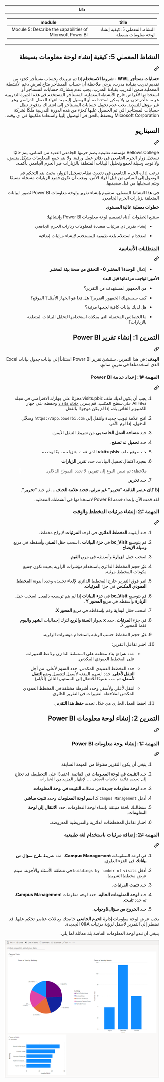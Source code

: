 <article class="markdown-body entry-content container-lg" itemprop="text"><div dir="rtl"><markdown-accessiblity-table data-catalyst=""><table>
  <thead>
  <tr>
  <th>lab</th>
  </tr>
  </thead>
  <tbody>
  <tr>
  <td><div dir="rtl"><table>
  <thead>
  <tr>
  <th>title</th>
  <th>module</th>
  </tr>
  </thead>
  <tbody>
  <tr>
  <td><div dir="rtl">النشاط المعملي 5: كيفية إنشاء لوحة معلومات بسيطة</div></td>
  <td><div dir="rtl">Module 5: Describe the capabilities of Microsoft Power BI</div></td>
  </tr>
  </tbody>
</table>
</div></td>
  </tr>
  </tbody>
</table></markdown-accessiblity-table>

<div class="markdown-heading" dir="rtl"><h2 tabindex="-1" class="heading-element" dir="rtl">النشاط المعملي 5: كيفية إنشاء لوحة معلومات بسيطة</h2><a id="user-content-النشاط-المعملي-5-كيفية-إنشاء-لوحة-معلومات-بسيطة" class="anchor" aria-label="Permalink: النشاط المعملي 5: كيفية إنشاء لوحة معلومات بسيطة" href="#النشاط-المعملي-5-كيفية-إنشاء-لوحة-معلومات-بسيطة"><svg class="octicon octicon-link" viewBox="0 0 16 16" version="1.1" width="16" height="16" aria-hidden="true"><path d="m7.775 3.275 1.25-1.25a3.5 3.5 0 1 1 4.95 4.95l-2.5 2.5a3.5 3.5 0 0 1-4.95 0 .751.751 0 0 1 .018-1.042.751.751 0 0 1 1.042-.018 1.998 1.998 0 0 0 2.83 0l2.5-2.5a2.002 2.002 0 0 0-2.83-2.83l-1.25 1.25a.751.751 0 0 1-1.042-.018.751.751 0 0 1-.018-1.042Zm-4.69 9.64a1.998 1.998 0 0 0 2.83 0l1.25-1.25a.751.751 0 0 1 1.042.018.751.751 0 0 1 .018 1.042l-1.25 1.25a3.5 3.5 0 1 1-4.95-4.95l2.5-2.5a3.5 3.5 0 0 1 4.95 0 .751.751 0 0 1-.018 1.042.751.751 0 0 1-1.042.018 1.998 1.998 0 0 0-2.83 0l-2.5 2.5a1.998 1.998 0 0 0 0 2.83Z"></path></svg></a></div>
<p dir="rtl"><strong>حسابات مستأجر WWL - شروط الاستخدام</strong> إذا تم تزويدك بحساب مستأجر كجزء من تقديم تدريب بقيادة مدرب، يرجى ملاحظة أن حساب المستأجر متاح لغرض دعم الأنشطة المعملية ضمن التدريب بقيادة المدرب. يجب عدم مشاركة حسابات المستأجر أو استخدامها لأغراض خارج الأنشطة المعملية. المستأجر المستخدم في هذه الدورة التدريبية هو مستأجر تجريبي ولا يمكن استخدامه أو الوصول إليه بعد انتهاء الفصل الدراسي وهو غير مؤهل للتمديد. يجب عدم تحويل حسابات المستأجر إلى اشتراك مدفوع. تظل حسابات المستأجر التي تم الحصول عليها كجزء من هذه الدورة التدريبية ملكًا لشركة Microsoft Corporation ونحتفظ بالحق في الوصول إليها واستعادة ملكيتها في أي وقت.</p>
<div class="markdown-heading" dir="rtl"><h2 tabindex="-1" class="heading-element" dir="rtl">السيناريو</h2><a id="user-content-السيناريو" class="anchor" aria-label="Permalink: السيناريو" href="#السيناريو"><svg class="octicon octicon-link" viewBox="0 0 16 16" version="1.1" width="16" height="16" aria-hidden="true"><path d="m7.775 3.275 1.25-1.25a3.5 3.5 0 1 1 4.95 4.95l-2.5 2.5a3.5 3.5 0 0 1-4.95 0 .751.751 0 0 1 .018-1.042.751.751 0 0 1 1.042-.018 1.998 1.998 0 0 0 2.83 0l2.5-2.5a2.002 2.002 0 0 0-2.83-2.83l-1.25 1.25a.751.751 0 0 1-1.042-.018.751.751 0 0 1-.018-1.042Zm-4.69 9.64a1.998 1.998 0 0 0 2.83 0l1.25-1.25a.751.751 0 0 1 1.042.018.751.751 0 0 1 .018 1.042l-1.25 1.25a3.5 3.5 0 1 1-4.95-4.95l2.5-2.5a3.5 3.5 0 0 1 4.95 0 .751.751 0 0 1-.018 1.042.751.751 0 0 1-1.042.018 1.998 1.998 0 0 0-2.83 0l-2.5 2.5a1.998 1.998 0 0 0 0 2.83Z"></path></svg></a></div>
<p dir="rtl">Bellows College مؤسسة تعليمية يضم حرمها الجامعي العديد من المباني. يتم حاليًا تسجيل زوار الحرم الجامعي في دفاتر عمل ورقية. ولا يتم جمع المعلومات بشكل متسق، ولا توجد وسيلة لجمع وتحليل البيانات المتعلقة بالزيارات عبر الحرم الجامعي بأكمله.</p>
<p dir="rtl">ترغب إدارة الحرم الجامعي في تحديث نظام تسجيل الزوار، بحيث يتم التحكم في الوصول إلى المباني من قبل أفراد الأمن، ويجب أن تكون جميع الزيارات مسجلة مسبقًا ويتم تسجيلها من قبل مضيفيها.</p>
<p dir="rtl">في هذا النشاط المعملي، ستقوم بإنشاء تقرير ولوحة معلومات Power BI تُصور البيانات المتعلقة بزيارات الحرم الجامعي.</p>
<p dir="rtl"><strong>خطوات معملية عالية المستوى</strong></p>
<p dir="rtl">سنتبع الخطوات أدناه لتصميم لوحة معلومات Power BI وإنشائها:</p>
<ul dir="rtl">
<li>
<p dir="rtl">إنشاء تقرير ذي مرئيات متعددة لمعلومات زيارات الحرم الجامعي</p>
</li>
<li>
<p dir="rtl">استخدام استعلام بلغة طبيعية للمستخدم لإنشاء مرئيات إضافية</p>
</li>
</ul>
<div class="markdown-heading" dir="rtl"><h3 tabindex="-1" class="heading-element" dir="rtl">المتطلبات الأساسية</h3><a id="user-content-المتطلبات-الأساسية" class="anchor" aria-label="Permalink: المتطلبات الأساسية" href="#المتطلبات-الأساسية"><svg class="octicon octicon-link" viewBox="0 0 16 16" version="1.1" width="16" height="16" aria-hidden="true"><path d="m7.775 3.275 1.25-1.25a3.5 3.5 0 1 1 4.95 4.95l-2.5 2.5a3.5 3.5 0 0 1-4.95 0 .751.751 0 0 1 .018-1.042.751.751 0 0 1 1.042-.018 1.998 1.998 0 0 0 2.83 0l2.5-2.5a2.002 2.002 0 0 0-2.83-2.83l-1.25 1.25a.751.751 0 0 1-1.042-.018.751.751 0 0 1-.018-1.042Zm-4.69 9.64a1.998 1.998 0 0 0 2.83 0l1.25-1.25a.751.751 0 0 1 1.042.018.751.751 0 0 1 .018 1.042l-1.25 1.25a3.5 3.5 0 1 1-4.95-4.95l2.5-2.5a3.5 3.5 0 0 1 4.95 0 .751.751 0 0 1-.018 1.042.751.751 0 0 1-1.042.018 1.998 1.998 0 0 0-2.83 0l-2.5 2.5a1.998 1.998 0 0 0 0 2.83Z"></path></svg></a></div>
<ul dir="rtl">
<li>إكمال <strong>الوحدة 1 المختبر 0 - التحقق من صحة بيئة المختبر</strong></li>
</ul>
<p dir="rtl"><strong>الأمور الواجب مراعاتها قبل البدء</strong></p>
<ul dir="rtl">
<li>
<p dir="rtl">من الجمهور المستهدف من التقرير؟</p>
</li>
<li>
<p dir="rtl">كيف سيستهلك الجمهور التقرير؟ هل هذا هو الجهاز الأمثل؟ الموقع؟</p>
</li>
<li>
<p dir="rtl">هل لديك بيانات كافية لجعلها مرئية؟</p>
</li>
<li>
<p dir="rtl">ما الخصائص المحتملة التي يمكنك استخدامها لتحليل البيانات المتعلقة بالزيارات؟</p>
</li>
</ul>
<div class="markdown-heading" dir="rtl"><h2 tabindex="-1" class="heading-element" dir="rtl">التمرين 1: إنشاء تقرير Power BI</h2><a id="user-content-التمرين-1-إنشاء-تقرير-power-bi" class="anchor" aria-label="Permalink: التمرين 1: إنشاء تقرير Power BI" href="#التمرين-1-إنشاء-تقرير-power-bi"><svg class="octicon octicon-link" viewBox="0 0 16 16" version="1.1" width="16" height="16" aria-hidden="true"><path d="m7.775 3.275 1.25-1.25a3.5 3.5 0 1 1 4.95 4.95l-2.5 2.5a3.5 3.5 0 0 1-4.95 0 .751.751 0 0 1 .018-1.042.751.751 0 0 1 1.042-.018 1.998 1.998 0 0 0 2.83 0l2.5-2.5a2.002 2.002 0 0 0-2.83-2.83l-1.25 1.25a.751.751 0 0 1-1.042-.018.751.751 0 0 1-.018-1.042Zm-4.69 9.64a1.998 1.998 0 0 0 2.83 0l1.25-1.25a.751.751 0 0 1 1.042.018.751.751 0 0 1 .018 1.042l-1.25 1.25a3.5 3.5 0 1 1-4.95-4.95l2.5-2.5a3.5 3.5 0 0 1 4.95 0 .751.751 0 0 1-.018 1.042.751.751 0 0 1-1.042.018 1.998 1.998 0 0 0-2.83 0l-2.5 2.5a1.998 1.998 0 0 0 0 2.83Z"></path></svg></a></div>
<p dir="rtl"><strong>الهدف:</strong> في هذا التمرين، ستنشئ تقرير Power BI استناداً إلى بيانات جدول بيانات Excel الذي استخدمناها في تمرينٍ سابقٍ.</p>
<div class="markdown-heading" dir="rtl"><h3 tabindex="-1" class="heading-element" dir="rtl">المهمة #1: إعداد خدمة Power BI</h3><a id="user-content-المهمة-1-إعداد-خدمة-power-bi" class="anchor" aria-label="Permalink: المهمة #1: إعداد خدمة Power BI" href="#المهمة-1-إعداد-خدمة-power-bi"><svg class="octicon octicon-link" viewBox="0 0 16 16" version="1.1" width="16" height="16" aria-hidden="true"><path d="m7.775 3.275 1.25-1.25a3.5 3.5 0 1 1 4.95 4.95l-2.5 2.5a3.5 3.5 0 0 1-4.95 0 .751.751 0 0 1 .018-1.042.751.751 0 0 1 1.042-.018 1.998 1.998 0 0 0 2.83 0l2.5-2.5a2.002 2.002 0 0 0-2.83-2.83l-1.25 1.25a.751.751 0 0 1-1.042-.018.751.751 0 0 1-.018-1.042Zm-4.69 9.64a1.998 1.998 0 0 0 2.83 0l1.25-1.25a.751.751 0 0 1 1.042.018.751.751 0 0 1 .018 1.042l-1.25 1.25a3.5 3.5 0 1 1-4.95-4.95l2.5-2.5a3.5 3.5 0 0 1 4.95 0 .751.751 0 0 1-.018 1.042.751.751 0 0 1-1.042.018 1.998 1.998 0 0 0-2.83 0l-2.5 2.5a1.998 1.998 0 0 0 0 2.83Z"></path></svg></a></div>
<ol dir="rtl">
<li>
<p dir="rtl">يجب أن يكون لديك ملف visits.pbix مخزنًا على جهازك الافتراضي في مجلد AllFiles على سطح المكتب. قم بتنزيل <a href="https://github.com/MicrosoftLearning/PL-900-Microsoft-Power-Platform-Fundamentals/raw/master/Allfiles/visits.pbix">visits.pbix</a> وحفظه على جهاز الكمبيوتر الخاص بك، إذا لم يكن موجودًا بالفعل.</p>
</li>
<li>
<p dir="rtl">افتح علامة تبويب جديدة وانتقل إلى <code>https://app.powerbi.com</code> وسجِّل الدخول، إذا لزم الأمر.</p>
</li>
<li>
<p dir="rtl">حدد <strong>مساحة العمل الخاصة بي</strong> من شريط التنقل الأيمن.</p>
</li>
<li>
<p dir="rtl">حدد <strong>تحميل</strong> ثم <strong>تصفح</strong>.</p>
</li>
<li>
<p dir="rtl">حدد موقع ملف <strong>visits.pbix</strong> الذي قمت بتنزيله مسبقًا وحدده.</p>
</li>
<li>
<p dir="rtl">بمجرد اكتمال تحميل البيانات، حدد تقرير <strong>الزيارات</strong>.</p>
<blockquote>
<p dir="rtl"><strong>ملاحظة:</strong> تم تعيين النوع إلى <strong>تقرير</strong>، لا تحدد النموذج الدلالي.</p>
</blockquote>
</li>
<li>
<p dir="rtl">حدد <strong>تحرير</strong>.</p>
</li>
</ol>
<p dir="rtl"><strong>إذا كان عنصر القائمة "تحرير" غير مرئي، فحدد علامة الحذف...</strong> ثم حدد <strong>"تحرير"</strong>.</p>
<p dir="rtl">لقد قمت الآن بإعداد خدمة Power BI لاستخدامها في أنشطتك المعملية.</p>
<div class="markdown-heading" dir="rtl"><h3 tabindex="-1" class="heading-element" dir="rtl">المهمة #2: إنشاء مرئيات المخطط والوقت</h3><a id="user-content-المهمة-2-إنشاء-مرئيات-المخطط-والوقت" class="anchor" aria-label="Permalink: المهمة #2: إنشاء مرئيات المخطط والوقت" href="#المهمة-2-إنشاء-مرئيات-المخطط-والوقت"><svg class="octicon octicon-link" viewBox="0 0 16 16" version="1.1" width="16" height="16" aria-hidden="true"><path d="m7.775 3.275 1.25-1.25a3.5 3.5 0 1 1 4.95 4.95l-2.5 2.5a3.5 3.5 0 0 1-4.95 0 .751.751 0 0 1 .018-1.042.751.751 0 0 1 1.042-.018 1.998 1.998 0 0 0 2.83 0l2.5-2.5a2.002 2.002 0 0 0-2.83-2.83l-1.25 1.25a.751.751 0 0 1-1.042-.018.751.751 0 0 1-.018-1.042Zm-4.69 9.64a1.998 1.998 0 0 0 2.83 0l1.25-1.25a.751.751 0 0 1 1.042.018.751.751 0 0 1 .018 1.042l-1.25 1.25a3.5 3.5 0 1 1-4.95-4.95l2.5-2.5a3.5 3.5 0 0 1 4.95 0 .751.751 0 0 1-.018 1.042.751.751 0 0 1-1.042.018 1.998 1.998 0 0 0-2.83 0l-2.5 2.5a1.998 1.998 0 0 0 0 2.83Z"></path></svg></a></div>
<ol dir="rtl">
<li>
<p dir="rtl">حدد أيقونة <strong>المخطط الدائري</strong> في لوحة <strong>المرئيات</strong> لإدراج مخطط.</p>
</li>
<li>
<p dir="rtl">قم بتوسيع <strong>bc_Visit</strong> في <strong>جزء البيانات</strong> . اسحب حقل <strong>المبنى</strong> وأسقطه في مربع <strong>وسيلة الإيضاح</strong>.</p>
</li>
<li>
<p dir="rtl">اسحب حقل <strong>الزيارة</strong> وأسقطه في مربع <strong>القيم</strong>.</p>
</li>
<li>
<p dir="rtl">غيّر حجم المخطط الدائري باستخدام مؤشرات الزاوية بحيث تكون جميع مكونات المخطط مرئية.</p>
</li>
<li>
<p dir="rtl">انقر فوق التقرير خارج المخطط الدائري لإلغاء تحديده وحدد أيقونة <strong>المخطط العمودي المكدس</strong> في جزء <strong>المرئيات</strong>.</p>
</li>
<li>
<p dir="rtl">قم بتوسيع <strong>bc_Visit</strong> في <strong>جزء البيانات</strong> إذا لم يتم توسيعه بالفعل. اسحب حقل <strong>الزيارة</strong> وأسقطه في مربع <strong>المحور Y</strong>.</p>
</li>
<li>
<p dir="rtl">اسحب حقل <strong>البداية</strong> وقم بإسقاطه في مربع <strong>المحور X</strong>.</p>
</li>
<li>
<p dir="rtl">في جزء <strong>المرئيات</strong>، حدد <strong>x</strong> بجوار <strong>السنة</strong> <strong>والربع</strong> لترك إجماليات <strong>الشهر واليوم</strong> فقط للمحور X.</p>
</li>
<li>
<p dir="rtl">غيّر حجم المخطط حسب الرغبة باستخدام مؤشرات الزاوية.</p>
</li>
<li>
<p dir="rtl">اختبر تفاعل التقرير:</p>
<ul dir="rtl">
<li>
<p dir="rtl">حدد شرائح بناء مختلفة على المخطط الدائري ولاحظ التغييرات على المخطط العمودي المكدس.</p>
</li>
<li>
<p dir="rtl">حدد المخطط العمودي المكدس. حدد السهم لأعلى، من أجل <strong>التنقل لأعلى</strong>. حدد السهم المتجه لأسفل لتشغيل وضع <strong>التنقل لأسفل</strong>، ثم حدد عمودًا للانتقال إلى المستوى التالي (الأيام).</p>
</li>
<li>
<p dir="rtl">انتقل لأعلى ولأسفل وحدد أشرطة مختلفة في المخطط العمودي المكدس لملاحظة التغييرات في التقرير الدائري.</p>
</li>
</ul>
</li>
<li>
<p dir="rtl">احفظ العمل الجاري من خلال تحديد <strong>حفظ هذا التقرير</strong>.</p>
</li>
</ol>
<div class="markdown-heading" dir="rtl"><h2 tabindex="-1" class="heading-element" dir="rtl">التمرين 2: إنشاء لوحة معلومات Power BI</h2><a id="user-content-التمرين-2-إنشاء-لوحة-معلومات-power-bi" class="anchor" aria-label="Permalink: التمرين 2: إنشاء لوحة معلومات Power BI" href="#التمرين-2-إنشاء-لوحة-معلومات-power-bi"><svg class="octicon octicon-link" viewBox="0 0 16 16" version="1.1" width="16" height="16" aria-hidden="true"><path d="m7.775 3.275 1.25-1.25a3.5 3.5 0 1 1 4.95 4.95l-2.5 2.5a3.5 3.5 0 0 1-4.95 0 .751.751 0 0 1 .018-1.042.751.751 0 0 1 1.042-.018 1.998 1.998 0 0 0 2.83 0l2.5-2.5a2.002 2.002 0 0 0-2.83-2.83l-1.25 1.25a.751.751 0 0 1-1.042-.018.751.751 0 0 1-.018-1.042Zm-4.69 9.64a1.998 1.998 0 0 0 2.83 0l1.25-1.25a.751.751 0 0 1 1.042.018.751.751 0 0 1 .018 1.042l-1.25 1.25a3.5 3.5 0 1 1-4.95-4.95l2.5-2.5a3.5 3.5 0 0 1 4.95 0 .751.751 0 0 1-.018 1.042.751.751 0 0 1-1.042.018 1.998 1.998 0 0 0-2.83 0l-2.5 2.5a1.998 1.998 0 0 0 0 2.83Z"></path></svg></a></div>
<div class="markdown-heading" dir="rtl"><h3 tabindex="-1" class="heading-element" dir="rtl">المهمة #1: إنشاء لوحة معلومات Power BI</h3><a id="user-content-المهمة-1-إنشاء-لوحة-معلومات-power-bi" class="anchor" aria-label="Permalink: المهمة #1: إنشاء لوحة معلومات Power BI" href="#المهمة-1-إنشاء-لوحة-معلومات-power-bi"><svg class="octicon octicon-link" viewBox="0 0 16 16" version="1.1" width="16" height="16" aria-hidden="true"><path d="m7.775 3.275 1.25-1.25a3.5 3.5 0 1 1 4.95 4.95l-2.5 2.5a3.5 3.5 0 0 1-4.95 0 .751.751 0 0 1 .018-1.042.751.751 0 0 1 1.042-.018 1.998 1.998 0 0 0 2.83 0l2.5-2.5a2.002 2.002 0 0 0-2.83-2.83l-1.25 1.25a.751.751 0 0 1-1.042-.018.751.751 0 0 1-.018-1.042Zm-4.69 9.64a1.998 1.998 0 0 0 2.83 0l1.25-1.25a.751.751 0 0 1 1.042.018.751.751 0 0 1 .018 1.042l-1.25 1.25a3.5 3.5 0 1 1-4.95-4.95l2.5-2.5a3.5 3.5 0 0 1 4.95 0 .751.751 0 0 1-.018 1.042.751.751 0 0 1-1.042.018 1.998 1.998 0 0 0-2.83 0l-2.5 2.5a1.998 1.998 0 0 0 0 2.83Z"></path></svg></a></div>
<ol dir="rtl">
<li>
<p dir="rtl">ينبغي أن يكون التقرير مفتوحًا من المهمة السابقة.</p>
</li>
<li>
<p dir="rtl">حدد <strong>التثبيت في لوحة المعلومات</strong> في القائمة. اعتمادًا على التخطيط، قد تحتاج إلى تحديد قائمة علامات الحذف <strong>...</strong> لإظهار المزيد من الخيارات.</p>
</li>
<li>
<p dir="rtl">حدد <strong>لوحة معلومات جديدة</strong> في مطالبة <strong>التثبيت في لوحة المعلومات</strong>.</p>
</li>
<li>
<p dir="rtl">أدخل <code>Campus Management</code> كـ <strong>اسم لوحة المعلومات</strong> وحدد <strong>تثبيت مباشر</strong>.</p>
</li>
<li>
<p dir="rtl">ستطالبك نافذة منبثقة بإنشاء لوحة المعلومات. حدد <strong>الانتقال إلى لوحة المعلومات</strong>.</p>
</li>
<li>
<p dir="rtl">اختبار تفاعل المخططات الدائرية والشريطية المعروضة.</p>
</li>
</ol>
<div class="markdown-heading" dir="rtl"><h3 tabindex="-1" class="heading-element" dir="rtl">المهمة #2: إضافة مرئيات باستخدام لغة طبيعية</h3><a id="user-content-المهمة-2-إضافة-مرئيات-باستخدام-لغة-طبيعية" class="anchor" aria-label="Permalink: المهمة #2: إضافة مرئيات باستخدام لغة طبيعية" href="#المهمة-2-إضافة-مرئيات-باستخدام-لغة-طبيعية"><svg class="octicon octicon-link" viewBox="0 0 16 16" version="1.1" width="16" height="16" aria-hidden="true"><path d="m7.775 3.275 1.25-1.25a3.5 3.5 0 1 1 4.95 4.95l-2.5 2.5a3.5 3.5 0 0 1-4.95 0 .751.751 0 0 1 .018-1.042.751.751 0 0 1 1.042-.018 1.998 1.998 0 0 0 2.83 0l2.5-2.5a2.002 2.002 0 0 0-2.83-2.83l-1.25 1.25a.751.751 0 0 1-1.042-.018.751.751 0 0 1-.018-1.042Zm-4.69 9.64a1.998 1.998 0 0 0 2.83 0l1.25-1.25a.751.751 0 0 1 1.042.018.751.751 0 0 1 .018 1.042l-1.25 1.25a3.5 3.5 0 1 1-4.95-4.95l2.5-2.5a3.5 3.5 0 0 1 4.95 0 .751.751 0 0 1-.018 1.042.751.751 0 0 1-1.042.018 1.998 1.998 0 0 0-2.83 0l-2.5 2.5a1.998 1.998 0 0 0 0 2.83Z"></path></svg></a></div>
<ol dir="rtl">
<li>
<p dir="rtl">في لوحة المعلومات <strong>Campus Management</strong>، حدد شريط <strong>طرح سؤال عن بياناتك</strong> في الجزء العلوي.</p>
</li>
<li>
<p dir="rtl">أدخل <code>buildings by number of visits</code> في منطقة الأسئلة والأجوبة. سيتم عرض مخطط الشريط.</p>
</li>
<li>
<p dir="rtl">حدد <strong>تثبيت المرئيات</strong>.</p>
</li>
<li>
<p dir="rtl">حدد <strong>لوحة المعلومات الحالية</strong>، حدد لوحة معلومات <strong>Campus Management</strong>، ثم حدد <strong>تثبيت</strong>.</p>
</li>
<li>
<p dir="rtl">حدد <strong>الخروج من سؤال&amp;وجواب</strong>.</p>
</li>
</ol>
<p dir="rtl">يجب عرض لوحة معلومات <strong>إدارة الحرم الجامعي</strong> خاصتك مع ثلاث عناصر تحكم عليها. قد تضطر إلى التمرير لأسفل لرؤية مرئيات Q&amp;A الجديدة.</p>
<p dir="rtl">ينبغي أن تبدو لوحة المعلومات الخاصة بك مماثلة لما يلي:</p>
<p dir="rtl"><a href="https://github.com/MicrosoftLearning/PL-900-Microsoft-Power-Platform-Fundamentals.ar-sa/blob/OLPRODLOC/Instructions/Labs/media/5-powerbi-result.png"><img src="https://github.com/MicrosoftLearning/PL-900-Microsoft-Power-Platform-Fundamentals.ar-sa/blob/OLPRODLOC/Instructions/Labs/media/5-powerbi-result.png" alt="لقطة شاشة للوحة المعلومات التي جرى إنشاؤها للتو" style="max-width: 100%;"></a></p>
</article>
